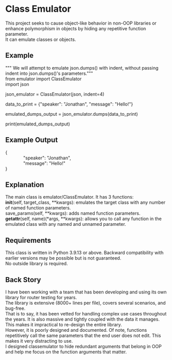 # Class Emulator
This project seeks to cause object-like behavior in non-OOP libraries or enhance polymorphism in objects by hiding any repetitive function parameter.  
It can emulate classes or objects.  

## Example
""" We will attempt to emulate json.dumps() with indent, without passing indent into json.dumps()'s parameters."""  
from emulator import ClassEmulator  
import json  

json_emulator = ClassEmulator(json, indent=4)  

data_to_print = {"speaker": "Jonathan", "message": "Hello!"}  

emulated_dumps_output = json_emulator.dumps(data_to_print)  

print(emulated_dumps_output)  

## Example Output
{  
&emsp;&emsp;&emsp;&emsp;"speaker": "Jonathan",  
&emsp;&emsp;&emsp;&emsp;"message": "Hello!"  
}  

## Explanation
The main class is emulator/ClassEmulator. It has 3 functions:  
    __init__(self, target_class, **kwargs): emulates the target class with any number of named function parameters.  
    save_params(self, **kwargs): adds named function parameters.  
    __getattr__(self, name)(*args, **kwargs): allows you to call any function in the emulated class with any named and unnamed parameter.  

## Requirements
This class is written in Python 3.9.13 or above. Backward compatibility with earlier versions may be possible but is not guaranteed.  
No outside library is required.  

## Back Story
I have been working with a team that has been developing and using its own library for router testing for years.  
The library is extensive (8000+ lines per file), covers several scenarios, and bug-free.  
That is to say, it has been vetted for handling complex use cases throughout the years. It is also massive and tightly coupled with the data it manages. This makes it impractical to re-design the entire library.  
However, it is poorly designed and documented. Of note, functions repetitively call the same parameters that the end user does not edit. This makes it very distracting to use.   
I designed classemulator to hide redundant arguments that belong in OOP and help me focus on the function arguments that matter.  


